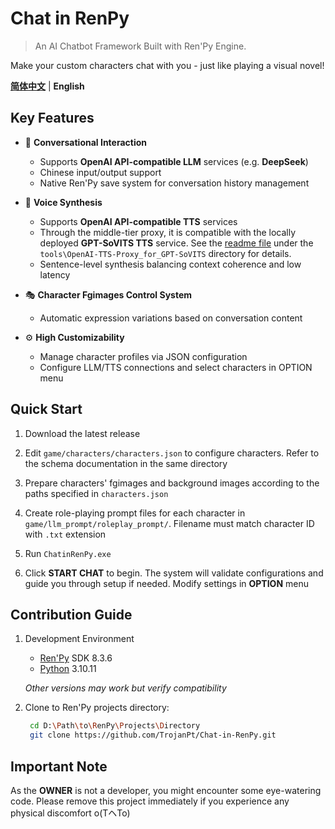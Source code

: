 # Chat in RenPy

> An AI Chatbot Framework Built with Ren'Py Engine.

Make your custom characters chat with you - just like playing a visual novel!

[**简体中文**](../../README.md) | **English**

## Key Features

- 💬 **Conversational Interaction**
  - Supports **OpenAI API-compatible LLM** services (e.g. **DeepSeek**)
  - Chinese input/output support
  - Native Ren'Py save system for conversation history management

- 📢 **Voice Synthesis**
  - Supports **OpenAI API-compatible TTS** services
  - Through the middle-tier proxy, it is compatible with the locally deployed **GPT-SoVITS TTS** service. See the [readme file](../../tools/OpenAI-TTS-Proxy_for_GPT-SoVITS/readme.md) under the `tools\OpenAI-TTS-Proxy_for_GPT-SoVITS` directory for details.
  - Sentence-level synthesis balancing context coherence and low latency

- 🎭 **Character Fgimages Control System**
  - Automatic expression variations based on conversation content

- ⚙️ **High Customizability**
  - Manage character profiles via JSON configuration
  - Configure LLM/TTS connections and select characters in OPTION menu

## Quick Start
1. Download the latest release
  
2. Edit `game/characters/characters.json` to configure characters. Refer to the schema documentation in the same directory
  
3. Prepare characters' fgimages and background images according to the paths specified in `characters.json`
  
4. Create role-playing prompt files for each character in `game/llm_prompt/roleplay_prompt/`. Filename must match character ID with `.txt` extension
  
5. Run `ChatinRenPy.exe`
  
6. Click **START CHAT** to begin. The system will validate configurations and guide you through setup if needed. Modify settings in **OPTION** menu

## Contribution Guide

1. Development Environment

   - [Ren'Py](https://www.renpy.org/) SDK 8.3.6
   - [Python](https://www.python.org/) 3.10.11

   *Other versions may work but verify compatibility*

2. Clone to Ren'Py projects directory:
   ```bash
    cd D:\Path\to\RenPy\Projects\Directory
    git clone https://github.com/TrojanPt/Chat-in-RenPy.git
   ```

## Important Note
  As the **OWNER** is not a developer, you might encounter some eye-watering code. Please remove this project immediately if you experience any physical discomfort o(TヘTo)
